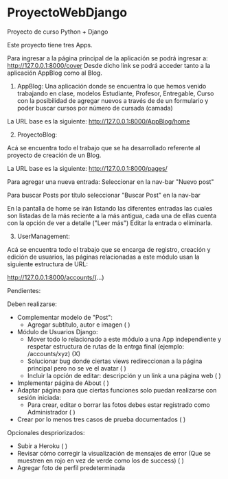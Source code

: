 # ProyectoWebDjango
Proyecto de curso Python + Django

Este proyecto tiene tres Apps.

Para ingresar a la página principal de la aplicación se podrá ingresar a:
    http://127.0.0.1:8000/cover
Desde dicho link se podrá acceder tanto a la aplicación AppBlog como al Blog. 

1. AppBlog: Una aplicación donde se encuentra lo que hemos venido trabajando en clase, modelos Estudiante, Profesor, Entregable, Curso con la posibilidad de agregar nuevos a través de de un formulario y poder buscar cursos por número de cursada (camada)

La URL base es la siguiente: http://127.0.0.1:8000/AppBlog/home

2. ProyectoBlog:

Acá se encuentra todo el trabajo que se ha desarrollado referente al proyecto de creación de un Blog.

La URL base es la siguiente: http://127.0.0.1:8000/pages/

Para agregar una nueva entrada: Seleccionar en la nav-bar "Nuevo post"

Para buscar Posts por título seleccionar "Buscar Post" en la nav-bar

En la pantalla de home se irán listando las diferentes entradas las cuales son listadas de la más reciente a la más antigua, cada una de ellas cuenta con la opción de ver a detalle ("Leer más") Editar la entrada o eliminarla.

3. UserManagement:

Acá se encuentra todo el trabajo que se encarga de registro, creación y edición de usuarios, las páginas relacionadas a este módulo usan la siguiente estructura de URL:

http://127.0.0.1:8000/accounts/(...)


Pendientes:

Deben realizarse:

- Complementar modelo de "Post":
    - Agregar subtítulo, autor e imagen ( )
- Módulo de Usuarios Django: 
   - Mover todo lo relacionado a este módulo a una App independiente y respetar estructura de rutas de la entrga final (ejemplo: /accounts/xyz) (X)
   - Solucionar bug donde ciertas views redireccionan a la página principal pero no se ve el avatar ( )
   - Incluir la opción de editar: descripción  y un link a una página web ( )
- Implementar página de About ( )
- Adaptar página para que ciertas funciones solo puedan realizarse con sesión iniciada:
   - Para crear, editar o borrar las fotos debes estar registrado como Administrador ( )
- Crear por lo menos tres casos de prueba documentados ( )

Opcionales despriorizados:
- Subir a Heroku ( )
- Revisar cómo corregir la visualización de mensajes de error (Que se muestren en rojo en vez de verde como los de success) ( )
- Agregar foto de perfil predeterminada
